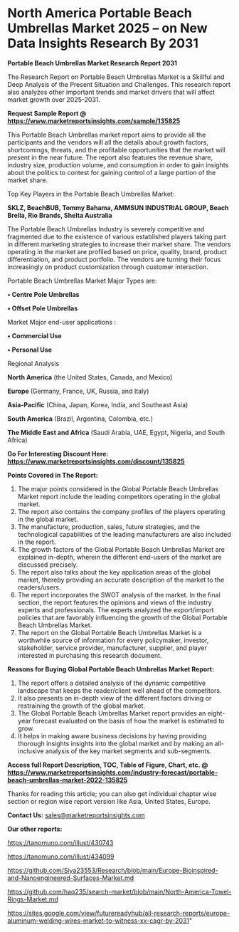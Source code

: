 # North America Portable Beach Umbrellas Market 2025 – on New Data Insights Research By 2031

<strong>Portable Beach Umbrellas Market Research Report 2031</strong>

The Research Report on Portable Beach Umbrellas Market is a Skillful and Deep Analysis of the Present Situation and Challenges. This research report also analyzes other important trends and market drivers that will affect market growth over 2025-2031.

<strong>Request Sample Report @ <a href=https://www.marketreportsinsights.com/sample/135825>https://www.marketreportsinsights.com/sample/135825</a></strong>

This Portable Beach Umbrellas market report aims to provide all the participants and the vendors will all the details about growth factors, shortcomings, threats, and the profitable opportunities that the market will present in the near future. The report also features the revenue share, industry size, production volume, and consumption in order to gain insights about the politics to contest for gaining control of a large portion of the market share.

Top Key Players in the Portable Beach Umbrellas Market:

<strong>SKLZ, BeachBUB, Tommy Bahama, AMMSUN INDUSTRIAL GROUP, Beach Brella, Rio Brands, Shelta Australia</strong>

The Portable Beach Umbrellas Industry is severely competitive and fragmented due to the existence of various established players taking part in different marketing strategies to increase their market share. The vendors operating in the market are profiled based on price, quality, brand, product differentiation, and product portfolio. The vendors are turning their focus increasingly on product customization through customer interaction.

Portable Beach Umbrellas Market Major Types are:

<strong>• Centre Pole Umbrellas

• Offset Pole Umbrellas</strong>

Market Major end-user applications :

<strong>• Commercial Use

• Personal Use</strong>

Regional Analysis

</u><strong><b>North America</b></strong> (the United States, Canada, and Mexico)

<strong><b>Europe </b></strong>(Germany, France, UK, Russia, and Italy)

<strong><b>Asia-Pacific</b></strong> (China, Japan, Korea, India, and Southeast Asia)

<strong><b>South America</b></strong> (Brazil, Argentina, Colombia, etc.)

<strong><b>The Middle East and Africa</b></strong> (Saudi Arabia, UAE, Egypt, Nigeria, and South Africa)

<strong>Go For Interesting Discount Here: <a href=https://www.marketreportsinsights.com/discount/135825>https://www.marketreportsinsights.com/discount/135825</a></strong>

<strong>Points Covered in The Report:</strong>
<ol>
  <li>The major points considered in the Global Portable Beach Umbrellas Market report include the leading competitors operating in the global market.</li>
  <li>The report also contains the company profiles of the players operating in the global market.</li>
  <li>The manufacture, production, sales, future strategies, and the technological capabilities of the leading manufacturers are also included in the report.</li>
  <li>The growth factors of the Global Portable Beach Umbrellas Market are explained in-depth, wherein the different end-users of the market are discussed precisely.</li>
  <li>The report also talks about the key application areas of the global market, thereby providing an accurate description of the market to the readers/users.</li>
  <li>The report incorporates the SWOT analysis of the market. In the final section, the report features the opinions and views of the industry experts and professionals. The experts analyzed the export/import policies that are favorably influencing the growth of the Global Portable Beach Umbrellas Market.</li>
  <li>The report on the Global Portable Beach Umbrellas Market is a worthwhile source of information for every policymaker, investor, stakeholder, service provider, manufacturer, supplier, and player interested in purchasing this research document.</li>
</ol>
<strong>Reasons for Buying Global Portable Beach Umbrellas Market Report:</strong>

<ol>
  <li>The report offers a detailed analysis of the dynamic competitive landscape that keeps the reader/client well ahead of the competitors.</li>
  <li>It also presents an in-depth view of the different factors driving or restraining the growth of the global market.</li>
  <li>The Global Portable Beach Umbrellas Market report provides an eight-year forecast evaluated on the basis of how the market is estimated to grow.</li>
  <li>It helps in making aware business decisions by having providing thorough insights insights into the global market and by making an all-inclusive analysis of the key market segments and sub-segments.</li>
</ol>
<strong>Access full Report Description, TOC, Table of Figure, Chart, etc. @ <a href=https://www.marketreportsinsights.com/industry-forecast/portable-beach-umbrellas-market-2022-135825>https://www.marketreportsinsights.com/industry-forecast/portable-beach-umbrellas-market-2022-135825</a></strong>


Thanks for reading this article; you can also get individual chapter wise section or region wise report version like Asia, United States, Europe.

<strong>Contact Us:</strong>
sales@marketreportsinsights.com

<strong>Our other reports:</strong>

<a href=https://tanomuno.com/illust/430743>https://tanomuno.com/illust/430743</a>

<a href=https://tanomuno.com/illust/434099>https://tanomuno.com/illust/434099</a>

<a href=https://github.com/Siya23553/Research/blob/main/Europe-Bioinspired-and-Nanoengineered-Surfaces-Market.md>https://github.com/Siya23553/Research/blob/main/Europe-Bioinspired-and-Nanoengineered-Surfaces-Market.md</a>

<a href=https://github.com/haq235/search-market/blob/main/North-America-Towel-Rings-Market.md>https://github.com/haq235/search-market/blob/main/North-America-Towel-Rings-Market.md</a>

<a href=https://sites.google.com/view/futurereadyhub/all-research-reports/europe-aluminum-welding-wires-market-to-witness-xx-cagr-by-2031>https://sites.google.com/view/futurereadyhub/all-research-reports/europe-aluminum-welding-wires-market-to-witness-xx-cagr-by-2031</a>"
